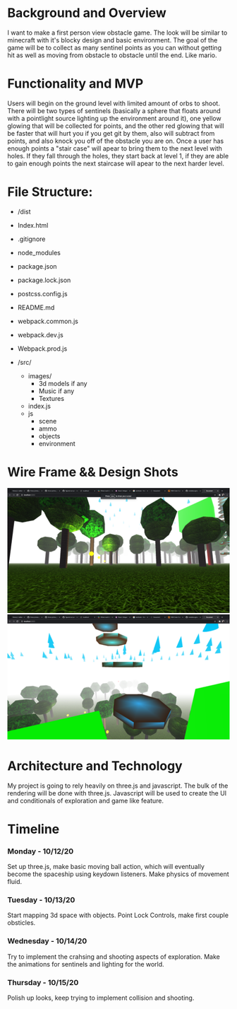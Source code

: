 # Background and Overview
I want to make a first person view obstacle game. The look will be similar to minecraft with it's blocky design and basic environment. The goal of the game will be to collect as many sentinel points as you can without getting hit as well as moving from obstacle to obstacle until the end. Like mario.


# Functionality and MVP

Users will begin on the ground level with limited amount of orbs to shoot. There will be two types of sentinels (basically a sphere that floats around with a pointlight source lighting up the environment around it), one yellow glowing that will be collected for points, and the other red glowing that will be faster that will hurt you if you get git by them, also will subtract from points, and also knock you off of the obstacle you are on. Once a user has enough points a "stair case" will apear to bring them to the next level with holes. If they fall through the holes, they start back at level 1, if they are able to gain enough points the next staircase will apear to the next harder level.



# File Structure:


* /dist 

* Index.html
* .gitignore
* node_modules
* package.json
* package.lock.json
* postcss.config.js
* README.md
* webpack.common.js
* webpack.dev.js
* Webpack.prod.js

* /src/
	* images/
		* 3d models if any
		* Music if any
		* Textures
	* index.js
	* js
		* scene
		* ammo
		* objects
		* environment
    
# Wire Frame && Design Shots

![level 1](./level1.png)
![level 2](./stairs_level2.png)


# Architecture and Technology

My project is going to rely heavily on three.js and javascript. The bulk of the rendering will be done with three.js. Javascript will be used to create the UI and conditionals of exploration and game like feature.

# Timeline

### Monday - 10/12/20
Set up three.js, make basic moving ball action, which will eventually become the spaceship using keydown listeners. Make physics of movement fluid.

### Tuesday - 10/13/20
Start mapping 3d space with objects. Point Lock Controls, make first couple obsticles.

### Wednesday - 10/14/20
Try to implement the crahsing and shooting aspects of exploration. Make the animations for sentinels and lighting for the world.

### Thursday - 10/15/20
Polish up looks, keep trying to implement collision and shooting.



